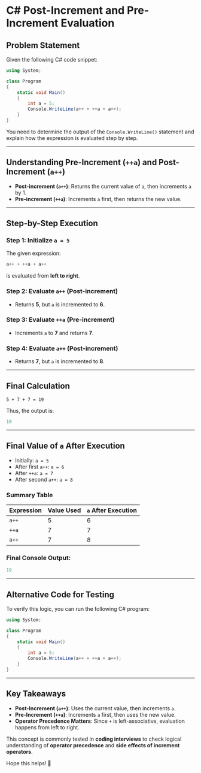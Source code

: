# C# Post-Increment and Pre-Increment Evaluation

## Problem Statement

Given the following C# code snippet:

```csharp
using System;

class Program
{
    static void Main()
    {
        int a = 5;
        Console.WriteLine(a++ + ++a + a++);
    }
}
```

You need to determine the output of the `Console.WriteLine()` statement and explain how the expression is evaluated step by step.

---

## Understanding Pre-Increment (`++a`) and Post-Increment (`a++`)
- **Post-increment (`a++`)**: Returns the current value of `a`, then increments `a` by 1.
- **Pre-increment (`++a`)**: Increments `a` first, then returns the new value.

---

## Step-by-Step Execution

### **Step 1: Initialize `a = 5`**

The given expression:

```csharp
a++ + ++a + a++
```

is evaluated from **left to right**.

### **Step 2: Evaluate `a++` (Post-increment)**
- Returns **5**, but `a` is incremented to **6**.

### **Step 3: Evaluate `++a` (Pre-increment)**
- Increments `a` to **7** and returns **7**.

### **Step 4: Evaluate `a++` (Post-increment)**
- Returns **7**, but `a` is incremented to **8**.

---

## Final Calculation
```
5 + 7 + 7 = 19
```
Thus, the output is:

```csharp
19
```

---

## Final Value of `a` After Execution
- Initially: `a = 5`
- After first `a++`: `a = 6`
- After `++a`: `a = 7`
- After second `a++`: `a = 8`

### **Summary Table**

| Expression | Value Used | `a` After Execution |
|------------|------------|----------------------|
| `a++`      | 5          | 6                    |
| `++a`      | 7          | 7                    |
| `a++`      | 7          | 8                    |

### **Final Console Output:**
```csharp
19
```

---

## Alternative Code for Testing
To verify this logic, you can run the following C# program:

```csharp
using System;

class Program
{
    static void Main()
    {
        int a = 5;
        Console.WriteLine(a++ + ++a + a++);
    }
}
```

---

## Key Takeaways
- **Post-Increment (`a++`)**: Uses the current value, then increments `a`.
- **Pre-Increment (`++a`)**: Increments `a` first, then uses the new value.
- **Operator Precedence Matters**: Since `+` is left-associative, evaluation happens from left to right.

This concept is commonly tested in **coding interviews** to check logical understanding of **operator precedence** and **side effects of increment operators**.

Hope this helps! 🚀

